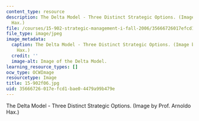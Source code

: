 ```yaml
---
content_type: resource
description: The Delta Model - Three Distinct Strategic Options. (Image by Prof. Arnoldo
  Hax.)
file: /courses/15-902-strategic-management-i-fall-2006/35666726017efcd1bae04479a99b479e_15-902f06.jpg
file_type: image/jpeg
image_metadata:
  caption: The Delta Model - Three Distinct Strategic Options. (Image by Prof. Arnoldo
    Hax.)
  credit: ''
  image-alt: Image of the Delta Model.
learning_resource_types: []
ocw_type: OCWImage
resourcetype: Image
title: 15-902f06.jpg
uid: 35666726-017e-fcd1-bae0-4479a99b479e
---
```

The Delta Model - Three Distinct Strategic Options. (Image by Prof. Arnoldo Hax.)

